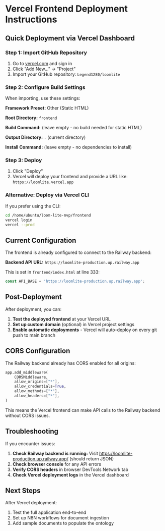 # Vercel Frontend Deployment Instructions

## Quick Deployment via Vercel Dashboard

### Step 1: Import GitHub Repository
1. Go to [vercel.com](https://vercel.com) and sign in
2. Click "Add New..." → "Project"
3. Import your GitHub repository: `Legend1280/loomlite`

### Step 2: Configure Build Settings
When importing, use these settings:

**Framework Preset:** Other (Static HTML)

**Root Directory:** `frontend`

**Build Command:** (leave empty - no build needed for static HTML)

**Output Directory:** `.` (current directory)

**Install Command:** (leave empty - no dependencies to install)

### Step 3: Deploy
1. Click "Deploy"
2. Vercel will deploy your frontend and provide a URL like: `https://loomlite.vercel.app`

### Alternative: Deploy via Vercel CLI

If you prefer using the CLI:

```bash
cd /home/ubuntu/loom-lite-mvp/frontend
vercel login
vercel --prod
```

## Current Configuration

The frontend is already configured to connect to the Railway backend:

**Backend API URL:** `https://loomlite-production.up.railway.app`

This is set in `frontend/index.html` at line 333:
```javascript
const API_BASE = 'https://loomlite-production.up.railway.app';
```

## Post-Deployment

After deployment, you can:

1. **Test the deployed frontend** at your Vercel URL
2. **Set up custom domain** (optional) in Vercel project settings
3. **Enable automatic deployments** - Vercel will auto-deploy on every git push to main branch

## CORS Configuration

The Railway backend already has CORS enabled for all origins:
```python
app.add_middleware(
    CORSMiddleware,
    allow_origins=["*"],
    allow_credentials=True,
    allow_methods=["*"],
    allow_headers=["*"],
)
```

This means the Vercel frontend can make API calls to the Railway backend without CORS issues.

## Troubleshooting

If you encounter issues:

1. **Check Railway backend is running:** Visit https://loomlite-production.up.railway.app/ (should return JSON)
2. **Check browser console** for any API errors
3. **Verify CORS headers** in browser DevTools Network tab
4. **Check Vercel deployment logs** in the Vercel dashboard

## Next Steps

After Vercel deployment:
1. Test the full application end-to-end
2. Set up N8N workflows for document ingestion
3. Add sample documents to populate the ontology

